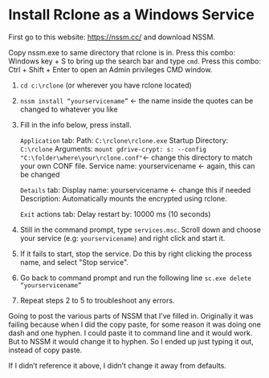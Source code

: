 # Install Rclone as a Windows Service

First go to this website: https://nssm.cc/ and download NSSM.

Copy nssm.exe to same directory that rclone is in. Press this combo: Windows key + S to bring up the search bar and type `cmd`. Press this combo: Ctrl + Shift + Enter to open an Admin privileges CMD window.

1. `cd c:\rclone` (or wherever you have rclone located)

2. `nssm install “yourservicename”` <- the name inside the quotes can be changed to whatever you like 

3. Fill in the info below, press install.

   `Application` tab:
   Path: `C:\rclone\rclone.exe`
   Startup Directory: `C:\rclone`
   Arguments: `mount gdrive-crypt: s: --config "C:\folder\where\your\rclone.conf"`<- change this directory to match your own CONF file.
   Service name: yourservicename <- again, this can be changed

   `Details` tab:
   Display name: yourservicename <- change this if needed
   Description: Automatically mounts the encrypted <your drive here> using rclone.

   `Exit` actions tab:
   Delay restart by: 10000 ms (10 seconds)

4. Still in the command prompt, type `services.msc`. Scroll down and choose your service (e.g: `yourservicename`) and right click and start it.

5. If it fails to start, stop the service. Do this by right clicking the process name, and select "Stop service".

6. Go back to command prompt and run the following line `sc.exe delete “yourservicename”`

7. Repeat steps 2 to 5 to troubleshoot any errors.

Going to post the various parts of NSSM that I’ve filled in. Originally it was failing because when I did the copy paste, 
for some reason it was doing one dash and one hyphen. I could paste it to command line and it would work. 
But to NSSM it would change it to hyphen. So I ended up just typing it out, instead of copy paste.

If I didn’t reference it above, I didn’t change it away from defaults.